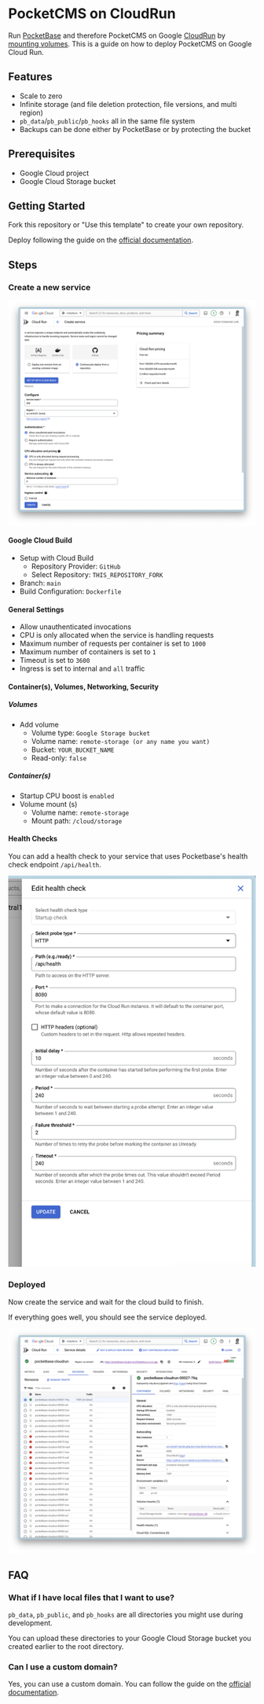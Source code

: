 # PocketCMS on CloudRun

Run [PocketBase](https://pocketbase.io/) and therefore PocketCMS on Google [CloudRun](https://cloud.google.com/run?hl=en) by [mounting volumes](https://cloud.google.com/run/docs/configuring/services/cloud-storage-volume-mounts). This is a guide on how to deploy PocketCMS on Google Cloud Run.

## Features

- Scale to zero
- Infinite storage (and file deletion protection, file versions, and multi region)
- `pb_data`/`pb_public`/`pb_hooks` all in the same file system
- Backups can be done either by PocketBase or by protecting the bucket

## Prerequisites

- Google Cloud project
- Google Cloud Storage bucket

## Getting Started

Fork this repository or "Use this template" to create your own repository.

Deploy following the guide on the [official documentation](https://cloud.google.com/run/docs/building/containers#building_using_a_dockerfile).

## Steps

### Create a new service

![](/screenshots/create-service.png)

#### Google Cloud Build

- Setup with Cloud Build
  - Repository Provider: `GitHub`
  - Select Repository: `THIS_REPOSITORY_FORK`
- Branch: `main`
- Build Configuration: `Dockerfile`

#### General Settings

- Allow unauthenticated invocations
- CPU is only allocated when the service is handling requests
- Maximum number of requests per container is set to `1000`
- Maximum number of containers is set to `1`
- Timeout is set to `3600`
- Ingress is set to internal and `all` traffic

#### Container(s), Volumes, Networking, Security

##### Volumes

- Add volume
  - Volume type: `Google Storage bucket`
  - Volume name: `remote-storage (or any name you want)`
  - Bucket: `YOUR_BUCKET_NAME`
  - Read-only: `false`

##### Container(s)

- Startup CPU boost is `enabled`
- Volume mount (s)
  - Volume name: `remote-storage`
  - Mount path: `/cloud/storage`

#### Health Checks

You can add a health check to your service that uses Pocketbase's health check endpoint `/api/health`.

![](/screenshots/health-check.png)

### Deployed

Now create the service and wait for the cloud build to finish.

If everything goes well, you should see the service deployed.

![](/screenshots/deployed.png)

## FAQ

### What if I have local files that I want to use?

`pb_data`, `pb_public`, and `pb_hooks` are all directories you might use during development.

You can upload these directories to your Google Cloud Storage bucket you created earlier to the root directory.

### Can I use a custom domain?

Yes, you can use a custom domain. You can follow the guide on the [official documentation](https://cloud.google.com/run/docs/mapping-custom-domains).
